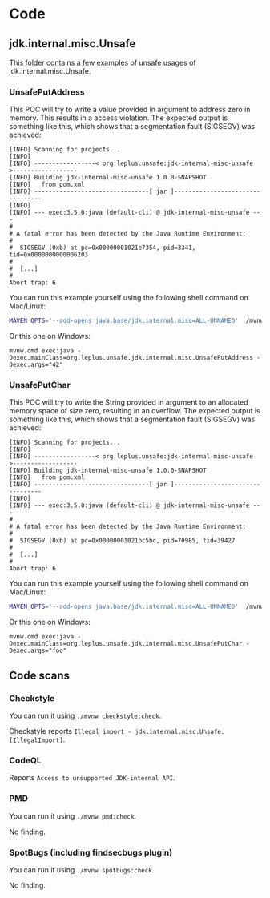 # Code

## jdk.internal.misc.Unsafe

This folder contains a few examples of unsafe usages of jdk.internal.misc.Unsafe.

### UnsafePutAddress

This POC will try to write a value provided in argument to address
zero in memory. This results in a access violation. The
expected output is something like this, which shows that a
segmentation fault (SIGSEGV) was achieved:

```text
[INFO] Scanning for projects...
[INFO]
[INFO] -----------------< org.leplus.unsafe:jdk-internal-misc-unsafe >------------------
[INFO] Building jdk-internal-misc-unsafe 1.0.0-SNAPSHOT
[INFO]   from pom.xml
[INFO] --------------------------------[ jar ]---------------------------------
[INFO]
[INFO] --- exec:3.5.0:java (default-cli) @ jdk-internal-misc-unsafe ---
#
# A fatal error has been detected by the Java Runtime Environment:
#
#  SIGSEGV (0xb) at pc=0x00000001021e7354, pid=3341, tid=0x0000000000006203
#
#  [...]
#
Abort trap: 6
```

You can run this example yourself using the following shell command on Mac/Linux:

```bash
MAVEN_OPTS='--add-opens java.base/jdk.internal.misc=ALL-UNNAMED' ./mvnw exec:java -Dexec.mainClass=org.leplus.unsafe.jdk.internal.misc.UnsafePutAddress -Dexec.args="42"
```

Or this one on Windows:

```batch
mvnw.cmd exec:java -Dexec.mainClass=org.leplus.unsafe.jdk.internal.misc.UnsafePutAddress -Dexec.args="42"
```

### UnsafePutChar

This POC will try to write the String provided in argument to an
allocated memory space of size zero, resulting in an overflow. The
expected output is something like this, which shows that a
segmentation fault (SIGSEGV) was achieved:

```text
[INFO] Scanning for projects...
[INFO]
[INFO] -----------------< org.leplus.unsafe:jdk-internal-misc-unsafe >------------------
[INFO] Building jdk-internal-misc-unsafe 1.0.0-SNAPSHOT
[INFO]   from pom.xml
[INFO] --------------------------------[ jar ]---------------------------------
[INFO]
[INFO] --- exec:3.5.0:java (default-cli) @ jdk-internal-misc-unsafe ---
#
# A fatal error has been detected by the Java Runtime Environment:
#
#  SIGSEGV (0xb) at pc=0x00000001021bc5bc, pid=70985, tid=39427
#
#  [...]
#
Abort trap: 6
```

You can run this example yourself using the following shell command on Mac/Linux:

```bash
MAVEN_OPTS='--add-opens java.base/jdk.internal.misc=ALL-UNNAMED' ./mvnw exec:java -Dexec.mainClass=org.leplus.unsafe.jdk.internal.misc.UnsafePutChar -Dexec.args="foo"
```

Or this one on Windows:

```batch
mvnw.cmd exec:java -Dexec.mainClass=org.leplus.unsafe.jdk.internal.misc.UnsafePutChar -Dexec.args="foo"
```

## Code scans

### Checkstyle

You can run it using `./mvnw checkstyle:check`.

Checkstyle reports `Illegal import - jdk.internal.misc.Unsafe. [IllegalImport]`.

### CodeQL

Reports `Access to unsupported JDK-internal API`.

### PMD

You can run it using `./mvnw pmd:check`.

No finding.

### SpotBugs (including findsecbugs plugin)

You can run it using `./mvnw spotbugs:check`.

No finding.
